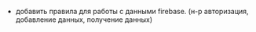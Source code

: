 - добавить правила для работы с данными firebase. (н-р авторизация, добавление данных, получение данных) 
